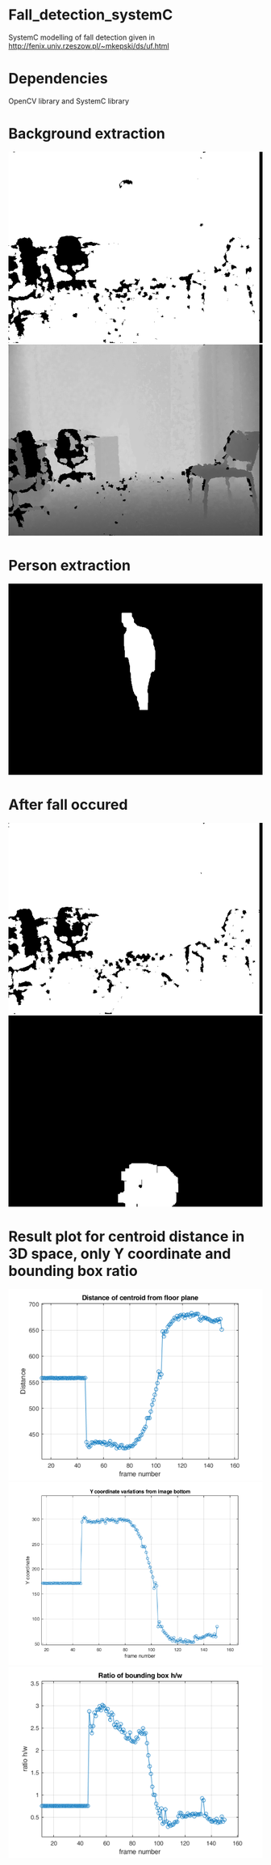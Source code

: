 # Fall_detection_systemC
SystemC modelling of fall detection given in http://fenix.univ.rzeszow.pl/~mkepski/ds/uf.html

# Dependencies
OpenCV library and SystemC library

# Background extraction
![](Output_figs/fall-05-cam0-d-048.png)
![](Output_figs/Back48.png)

# Person extraction
![](Output_figs/person47.png)
# After fall occured
![](Output_figs/fall-01-cam0-d-132.png)
![](Output_figs/person131.png)

# Result plot for centroid distance in 3D space, only Y coordinate and bounding box ratio
![](Output_figs/plotdist.png)
![](Output_figs/plotY.png)
![](Output_figs/plotbox.png)
